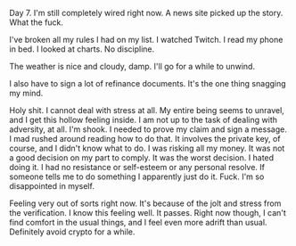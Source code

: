 Day 7. I'm still completely wired right now. A news site picked up the story. What the fuck.

I've broken all my rules I had on my list. I watched Twitch. I read my phone in bed. I looked at charts. No discipline.

The weather is nice and cloudy, damp. I'll go for a while to unwind.

I also have to sign a lot of refinance documents. It's the one thing snagging my mind.

Holy shit. I cannot deal with stress at all. My entire being seems to unravel, and I get this hollow feeling inside. I am not up to the task of dealing with adversity, at all. I'm shook. I needed to prove my claim and sign a message. I mad rushed around reading how to do that. It involves the private key, of course, and I didn't know what to do. I was risking all my money. It was not a good decision on my part to comply. It was the worst decision. I hated doing it. I had no resistance or self-esteem or any personal resolve. If someone tells me to do something I apparently just do it. Fuck. I'm so disappointed in myself.

Feeling very out of sorts right now. It's because of the jolt and stress from the verification. I know this feeling well. It passes. Right now though, I can't find comfort in the usual things, and I feel even more adrift than usual. Definitely avoid crypto for a while.
